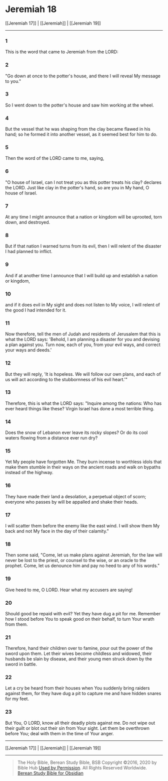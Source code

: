 # Jeremiah 18

[[Jeremiah 17]] | [[Jeremiah]] | [[Jeremiah 19]]

---

### 1
This is the word that came to Jeremiah from the LORD:

### 2
"Go down at once to the potter's house, and there I will reveal My message to you."

### 3
So I went down to the potter's house and saw him working at the wheel.

### 4
But the vessel that he was shaping from the clay became flawed in his hand; so he formed it into another vessel, as it seemed best for him to do.

### 5
Then the word of the LORD came to me, saying,

### 6
"O house of Israel, can I not treat you as this potter treats his clay? declares the LORD. Just like clay in the potter's hand, so are you in My hand, O house of Israel.

### 7
At any time I might announce that a nation or kingdom will be uprooted, torn down, and destroyed.

### 8
But if that nation I warned turns from its evil, then I will relent of the disaster I had planned to inflict.

### 9
And if at another time I announce that I will build up and establish a nation or kingdom,

### 10
and if it does evil in My sight and does not listen to My voice, I will relent of the good I had intended for it.

### 11
Now therefore, tell the men of Judah and residents of Jerusalem that this is what the LORD says: 'Behold, I am planning a disaster for you and devising a plan against you. Turn now, each of you, from your evil ways, and correct your ways and deeds.'

### 12
But they will reply, 'It is hopeless. We will follow our own plans, and each of us will act according to the stubbornness of his evil heart.'"

### 13
Therefore, this is what the LORD says: "Inquire among the nations: Who has ever heard things like these? Virgin Israel has done a most terrible thing.

### 14
Does the snow of Lebanon ever leave its rocky slopes? Or do its cool waters flowing from a distance ever run dry?

### 15
Yet My people have forgotten Me. They burn incense to worthless idols that make them stumble in their ways on the ancient roads and walk on bypaths instead of the highway.

### 16
They have made their land a desolation, a perpetual object of scorn; everyone who passes by will be appalled and shake their heads.

### 17
I will scatter them before the enemy like the east wind. I will show them My back and not My face in the day of their calamity."

### 18
Then some said, "Come, let us make plans against Jeremiah, for the law will never be lost to the priest, or counsel to the wise, or an oracle to the prophet. Come, let us denounce him and pay no heed to any of his words."

### 19
Give heed to me, O LORD. Hear what my accusers are saying!

### 20
Should good be repaid with evil? Yet they have dug a pit for me. Remember how I stood before You to speak good on their behalf, to turn Your wrath from them.

### 21
Therefore, hand their children over to famine, pour out the power of the sword upon them. Let their wives become childless and widowed, their husbands be slain by disease, and their young men struck down by the sword in battle.

### 22
Let a cry be heard from their houses when You suddenly bring raiders against them, for they have dug a pit to capture me and have hidden snares for my feet.

### 23
But You, O LORD, know all their deadly plots against me. Do not wipe out their guilt or blot out their sin from Your sight. Let them be overthrown before You; deal with them in the time of Your anger.

---

[[Jeremiah 17]] | [[Jeremiah]] | [[Jeremiah 19]]

---

> The Holy Bible, Berean Study Bible, BSB
> Copyright &copy;2016, 2020 by Bible Hub
> [Used by Permission](https://berean.bible/terms.htm). All Rights Reserved Worldwide.
> [Berean Study Bible for Obsidian](https://github.com/gapmiss/berean-study-bible-for-obsidian)</small>

